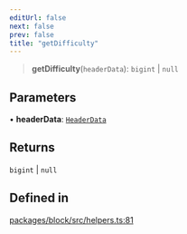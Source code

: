 ```yaml
---
editUrl: false
next: false
prev: false
title: "getDifficulty"
---
```


> **getDifficulty**(`headerData`): `bigint` \| `null`

## Parameters

• **headerData**: [`HeaderData`](/reference/tevm/block/interfaces/headerdata/)

## Returns

`bigint` \| `null`

## Defined in

[packages/block/src/helpers.ts:81](https://github.com/evmts/tevm-monorepo/blob/main/packages/block/src/helpers.ts#L81)
